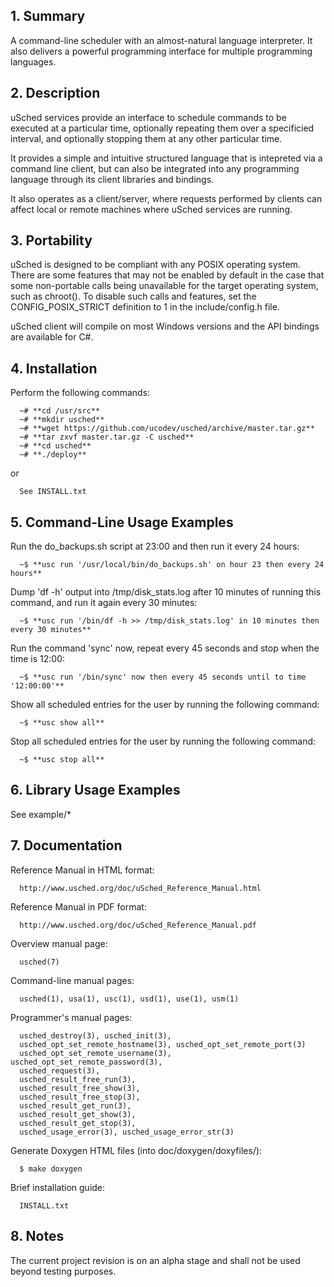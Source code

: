 ## 1. Summary

  A command-line scheduler with an almost-natural language interpreter.
  It also delivers a powerful programming interface for multiple programming languages.



## 2. Description

  uSched services provide an interface to schedule commands to be executed at a particular time, optionally repeating them over a specificied interval, and optionally stopping them at any other particular time.

  It provides a simple and intuitive structured language that is intepreted via a command line client, but can also be integrated into any programming language through its client libraries and bindings.

  It also operates as a client/server, where requests performed by clients can affect local or remote machines where uSched services are running.



## 3. Portability

  uSched is designed to be compliant with any POSIX operating system. There are some features that may not be enabled by default in the case that some non-portable calls being unavailable for the target operating system, such as chroot(). To disable such calls and features, set the CONFIG_POSIX_STRICT definition to 1 in the include/config.h file.

  uSched client will compile on most Windows versions and the API bindings are available for C#.



## 4. Installation

  Perform the following commands:

      ~# **cd /usr/src**
      ~# **mkdir usched**
      ~# **wget https://github.com/ucodev/usched/archive/master.tar.gz**
      ~# **tar zxvf master.tar.gz -C usched**
      ~# **cd usched**
      ~# **./deploy**

  or

      See INSTALL.txt



## 5. Command-Line Usage Examples

  Run the do_backups.sh script at 23:00 and then run it every 24 hours:

      ~$ **usc run '/usr/local/bin/do_backups.sh' on hour 23 then every 24 hours**


  Dump 'df -h' output into /tmp/disk_stats.log after 10 minutes of running this command, and run it again every 30 minutes:

      ~$ **usc run '/bin/df -h >> /tmp/disk_stats.log' in 10 minutes then every 30 minutes**


  Run the command 'sync' now, repeat every 45 seconds and stop when the time is 12:00:

      ~$ **usc run '/bin/sync' now then every 45 seconds until to time '12:00:00'**


  Show all scheduled entries for the user by running the following command:

      ~$ **usc show all**


  Stop all scheduled entries for the user by running the following command:

      ~$ **usc stop all**



## 6. Library Usage Examples

  See example/*



## 7. Documentation

  Reference Manual in HTML format:

      http://www.usched.org/doc/uSched_Reference_Manual.html

  Reference Manual in PDF format:

      http://www.usched.org/doc/uSched_Reference_Manual.pdf

  Overview manual page:

      usched(7)

  Command-line manual pages:

      usched(1), usa(1), usc(1), usd(1), use(1), usm(1)

  Programmer's manual pages:

      usched_destroy(3), usched_init(3),
      usched_opt_set_remote_hostname(3), usched_opt_set_remote_port(3)
      usched_opt_set_remote_username(3), usched_opt_set_remote_password(3),
      usched_request(3),
      usched_result_free_run(3),
      usched_result_free_show(3),
      usched_result_free_stop(3),
      usched_result_get_run(3),
      usched_result_get_show(3),
      usched_result_get_stop(3),
      usched_usage_error(3), usched_usage_error_str(3)

  Generate Doxygen HTML files (into doc/doxygen/doxyfiles/):

      $ make doxygen

  Brief installation guide:

      INSTALL.txt



## 8. Notes

  The current project revision is on an alpha stage and shall not be used beyond testing purposes.

